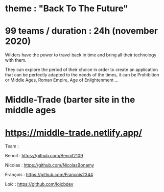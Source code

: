 # theme : "Back To The Future" 

# 99 teams / duration : 24h (november 2020)

Wilders have the power to travel back in time and bring all their technology with them. 

They can explore the period of their choice in order to create an application that can be perfectly adapted to the needs of the times, it can be Prohibition or Middle Ages, Roman Empire, Age of Enlightenment … 



# Middle-Trade (barter site in the middle ages

# https://middle-trade.netlify.app/


Team :

Benoit : https://github.com/Benoit2109

Nicolas : https://github.com/NicolasBonamy

François : https://github.com/Francois2344

Loïc : https://github.com/loicbdev
